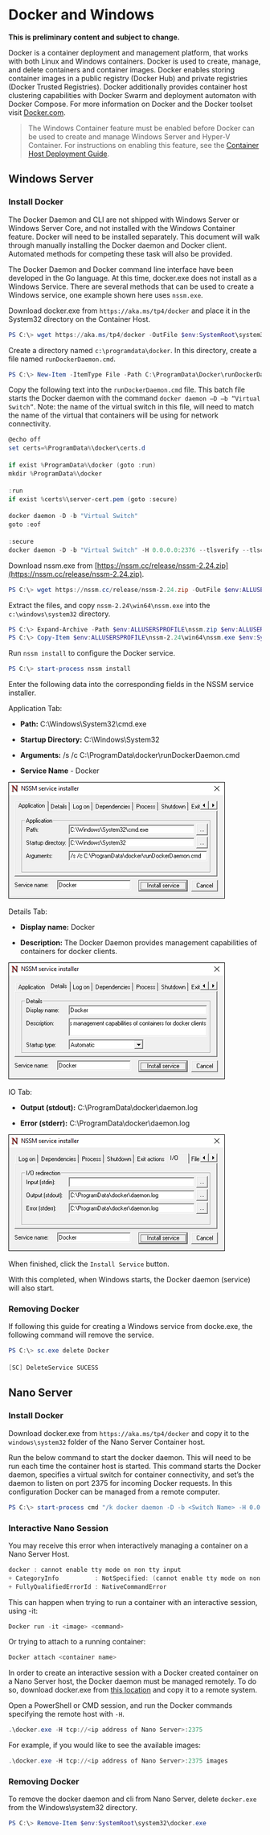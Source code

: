 # Docker and Windows

**This is preliminary content and subject to change.** 

Docker is a container deployment and management platform, that works with both Linux and Windows containers. Docker is used to create, manage, and delete containers and container images. Docker enables storing container images in a public registry (Docker Hub) and private registries (Docker Trusted Registries). Docker additionally provides container host clustering capabilities with Docker Swarm and deployment automaton with Docker Compose. For more information on Docker and the Docker toolset visit [Docker.com](https://www.docker.com/).

> The Windows Container feature must be enabled before Docker can be used to create and manage Windows Server and Hyper-V Container. For instructions on enabling this feature, see the [Container Host Deployment Guide](./docker_windows.md).

## Windows Server

### Install Docker <!--1-->

The Docker Daemon and CLI are not shipped with Windows Server or Windows Server Core, and not installed with the Windows Container feature. Docker will need to be installed separately. This document will walk through manually installing the Docker daemon and Docker client. Automated methods for competing these task will also be provided. 

The Docker Daemon and Docker command line interface have been developed in the Go language. At this time, docker.exe does not install as a Windows Service. There are several methods that can be used to create a Windows service, one example shown here uses `nssm.exe`. 

Download docker.exe from `https://aka.ms/tp4/docker` and place it in the System32 directory on the Container Host.

```powershell
PS C:\> wget https://aka.ms/tp4/docker -OutFile $env:SystemRoot\system32\docker.exe
```

Create a directory named `c:\programdata\docker`. In this directory, create a file named `runDockerDaemon.cmd`.

```powershell
PS C:\> New-Item -ItemType File -Path C:\ProgramData\Docker\runDockerDaemon.cmd -Force
```

Copy the following text into the `runDockerDaemon.cmd` file. This batch file starts the Docker daemon with the command `docker daemon –D –b “Virtual Switch”`. Note: the name of the virtual switch in this file, will need to match the name of the virtual that containers will be using for network connectivity.

```powershell
@echo off
set certs=%ProgramData%\docker\certs.d

if exist %ProgramData%\docker (goto :run)
mkdir %ProgramData%\docker

:run
if exist %certs%\server-cert.pem (goto :secure)

docker daemon -D -b "Virtual Switch"
goto :eof

:secure
docker daemon -D -b "Virtual Switch" -H 0.0.0.0:2376 --tlsverify --tlscacert=%certs%\ca.pem --tlscert=%certs%\server-cert.pem --tlskey=%certs%\server-key.pem
```
Download nssm.exe from [https://nssm.cc/release/nssm-2.24.zip](https://nssm.cc/release/nssm-2.24.zip).

```powershell
PS C:\> wget https://nssm.cc/release/nssm-2.24.zip -OutFile $env:ALLUSERSPROFILE\nssm.zip
```

Extract the files, and copy `nssm-2.24\win64\nssm.exe` into the `c:\windows\system32` directory.

```powershell
PS C:\> Expand-Archive -Path $env:ALLUSERSPROFILE\nssm.zip $env:ALLUSERSPROFILE
PS C:\> Copy-Item $env:ALLUSERSPROFILE\nssm-2.24\win64\nssm.exe $env:SystemRoot\system32
```
Run `nssm install` to configure the Docker service.

```powershell
PS C:\> start-process nssm install
```

Enter the following data into the corresponding fields in the NSSM service installer.

Application Tab:

- **Path:** C:\Windows\System32\cmd.exe

- **Startup Directory:** C:\Windows\System32

- **Arguments:** /s /c C:\ProgramData\docker\runDockerDaemon.cmd

- **Service Name** - Docker

![](media/nssm1.png)

Details Tab:

- **Display name:** Docker

- **Description:** The Docker Daemon provides management capabilities of containers for docker clients.


![](media/nssm2.png)

IO Tab:

- **Output (stdout):** C:\ProgramData\docker\daemon.log

- **Error (stderr):** C:\ProgramData\docker\daemon.log


![](media/nssm3.png)

When finished, click the `Install Service` button.

With this completed, when Windows starts, the Docker daemon (service) will also start.

### Removing Docker <!--1-->

If following this guide for creating a Windows service from docke.exe, the following command will remove the service.

```powershell
PS C:\> sc.exe delete Docker

[SC] DeleteService SUCESS
```

## Nano Server

### Install Docker <!--2-->

Download docker.exe from `https://aka.ms/tp4/docker` and copy it to the `windows\system32` folder of the Nano Server Container host.

Run the below command to start the docker daemon. This will need to be run each time the container host is started. This command starts the Docker daemon, specifies a virtual switch for container connectivity, and set’s the daemon to listen on port 2375 for incoming Docker requests. In this configuration Docker can be managed from a remote computer.

```powershell
PS C:\> start-process cmd "/k docker daemon -D -b <Switch Name> -H 0.0.0.0:2375”
```
### Interactive Nano Session

You may receive this error when interactively managing a container on a Nano Server Host.

```powershell
docker : cannot enable tty mode on non tty input
+ CategoryInfo          : NotSpecified: (cannot enable tty mode on non tty input:String) [], RemoteException
+ FullyQualifiedErrorId : NativeCommandError 
```

This can happen when trying to run a container with an interactive session, using -it:

```powershell
Docker run -it <image> <command>
```
Or trying to attach to a running container:

```powershell
Docker attach <container name>
```

In order to create an interactive session with a Docker created container on a Nano Server host, the Docker daemon must be managed remotely. To do so, download docker.exe from [this location](https://aka.ms/tp4/docker) and copy it to a remote system.

Open a PowerShell or CMD session, and run the Docker commands specifying the remote host with `-H`.

```powershell
.\docker.exe -H tcp://<ip address of Nano Server>:2375
```

For example, if you would like to see the available images: 

```powershell
.\docker.exe -H tcp://<ip address of Nano Server>:2375 images
```

### Removing Docker <!--2-->

To remove the docker daemon and cli from Nano Server, delete `docker.exe` from the Windows\system32 directory.

```powershell
PS C:\> Remove-Item $env:SystemRoot\system32\docker.exe
``` 